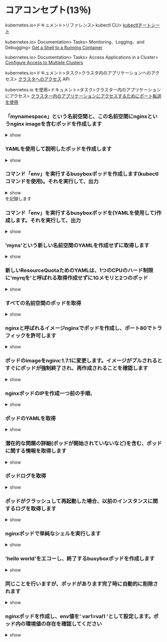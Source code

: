 # コアコンセプト(13％)

kubernetes.io>ドキュメント>リファレンス> kubectl CLI> [kubectlチートシート](https://kubernetes.io/docs/reference/kubectl/cheatsheet/)

kubernetes.io> Documentation> Tasks> Monitoring、Logging、and Debugging> [Get a Shell to a Running Container](https://kubernetes.io/docs/tasks/debug-application-cluster/get-shell-running-container/)

kubernetes.io> Documentation> Tasks> Access Applications in a Cluster> [Configure Access to Multiple Clusters](https://kubernetes.io/docs/tasks/access-application-cluster/configure-access-multiple-clusters/)

kubernetes.io>ドキュメント>タスク>クラスタ内のアプリケーションへのアクセス> [クラスタへのアクセス](https://kubernetes.io/docs/tasks/access-application-cluster/access-cluster/)
API 

kubernetes.io を使用>ドキュメント>タスク>クラスター内のアプリケーションにアクセス> [クラスター内のアプリケーションにアクセスするためにポート転送を使用](https://kubernetes.io/docs/tasks/access-application-cluster/port-forward-access-application-cluster/)

### 「mynamespace」という名前空間と、この名前空間にnginxというnginx imageを含むポッドを作成します

<details> <summary> show </summary> 
<p> 

```bash 
kubectl create namespace mynamespace 
kubectl run nginx --image=nginx --restart=Never -n mynamespace 
``` 
</p> 
</details>

### YAMLを使用して説明したポッドを作成します

<details> <summary> show </summary> 
<p> 
次のコマンドでYAMLを簡単に生成します:

```bash
kubectl run nginx --image=nginx --restart=Never --dry-run -o yaml> pod.yaml 
``` 

```bash 
cat pod.yaml 
``` 

```yaml 
apiVersion: v1
kind: Pod
metadata:
  creationTimestamp: null
  labels:
    run: nginx
  name: nginx
spec:
  containers:
  - image: nginx
    imagePullPolicy: IfNotPresent
    name: nginx
    resources: {}
  dnsPolicy: ClusterFirst
  restartPolicy: Never
status: {}
``` 

```bash 
kubectl create -f pod.yaml -n mynamespace 
``` 

または、1行で実行できます

```bash 
kubectl run nginx --image = nginx --restart=Never --dry-run -o yaml | kubectl create -n mynamespace -f -
``` 
</p> 
<p>
`--dry-run`を指定すると最小構成のマニフェストを吐き出してくれる様になる
</p>

</details> 

### コマンド「env」を実行するbusyboxポッドを作成します(kubectlコマンドを使用)。それを実行して、出力

<details> <summary> show </summary> 
<p> 

```bash 
kubectl run busybox --image=busybox --command --restart=Never -it -- env ＃-it出力を確認するには
＃または、-it 
kubectl run busybox --image=busybox --command --restart=Never -- env 
＃なしで実行してから、
kubectl logs busybox 
``` 

</p> 
</details>を記録します

### コマンド「env」を実行するbusyboxポッドを(YAMLを使用して)作成します。それを実行して、出力

<details> <summary> show </summary> 
<p> 

```bash 
＃このコマンドでYAMLテンプレートを作成します
kubectl run busybox --image=busybox --restart=Never --dry-run -o yaml --command --env > envpod.yaml 
＃参照してください
cat envpod.yaml 
``` 

``` YAML 
apiVersion: v1
kind: Pod
metadata:
  creationTimestamp: null
  labels:
    run: busybox
  name: busybox
spec:
  containers:
  - command:
    - env
    image: busybox
    name: busybox
    resources: {}
  dnsPolicy: ClusterFirst
  restartPolicy: Never
status: {}
``` 

``` bash 
＃apply it and logs the log 
kubectl apply -f envpod.yaml 
kubectl logs busybox 
``` 
</p> 
</details> 

### 'myns'という新しい名前空間のYAMLを作成せずに取得します

<details> <summary> show </summary> 
<p> 

```bash 
kubectl create namespace myns -o yaml --dry-run
``` 

</p> 
</details> 

### 新しいResourceQuotaためのYAMLは、1つのCPUのハード制限に'myrqを'と呼ばれる取得作成せずに1Gメモリと2つのポッド

<details> <summary> show </summary> 
<p> 

```bash 
kubectl create quota myrq --hard=cpu=1,memory=1G,pods=2 --dry-run -o yaml
``` 

</p> 
</details> 

### すべての名前空間のポッドを取得

<details> <summary> show </summary> 
<p> 

```bash 
kubectl get po --all-namespaces
``` 

</p> 
</details > 

### nginxと呼ばれるイメージnginxでポッドを作成し、ポート80でトラフィックを許可します

<details> <summary> show </summary> 
<p> 

```bash 
kubectl run nginx --image=nginx --restart=Never --port=80
``` 

</p> 
</details>

### ポッドのimageをnginx:1.7.1に変更します。イメージがプルされるとすぐにポッドが強制終了され、再作成されることを確認します

<details> <summary> show </summary> 
<p> 

```bash
# kubectl set image POD/POD_NAME CONTAINER_NAME=IMAGE_NAME:TAG
kubectl set image pod/nginx nginx=nginx:1.7.1
kubectl describe po nginx # you will see an event 'Container will be killed and recreated'
kubectl get po nginx -w # watch it
``` 
*注意*:実行すると、ポッドのイメージを確認できます

```bash 
kubectl get po nginx -o jsonpath='{.spec.containers[].image}{"\n"}'
``` 

</p> 
</details> 

### nginxポッドのIPを作成一つ前の手順、

<details> <summary> show </summary> 
<p> 

```bash 
kubectl get po -o wide # get the IP, will be something like '10.1.1.131'
# create a temp busybox pod
kubectl run busybox --image=busybox --rm -it --restart=Never -- wget -O- 10.1.1.131:80
``` 

また、より高度なオプションを試すこともできます:

``` bash 
# Get IP of the nginx pod
NGINX_IP=$(kubectl get pod nginx -o jsonpath='{.status.podIP}')
# create a temp busybox pod
kubectl run busybox --image=busybox --env="NGINX_IP=$NGINX_IP" --rm -it --restart=Never -- wget -O- $NGINX_IP:80
``` 

</p> 
</details> 

### ポッドのYAMLを取得

<details> <summary> show </summary> 
<p>

```bash 
kubectl get po nginx -o yaml
# or
kubectl get po nginx -oyaml
# or
kubectl get po nginx --output yaml
# or
kubectl get po nginx --output=yaml
``` 

</p> 
</details> 

### 潜在的な問題の詳細(ポッドが開始されていないなど)を含む、ポッドに関する情報を取得します

<details> <summary> show </summary> 
<p> 

```bash 
kubectl describe po nginx
``` 

</p> 
</details> 

### ポッドログを取得

<details> <summary> show </summary> 
<p> 

```bash 
kubectl logs nginx
``` 

</p> 
</details>

### ポッドがクラッシュして再起動した場合、以前のインスタンスに関するログを取得します

<details> <summary> show </summary> 
<p> 

```bash 
kubectl logs nginx -p
``` 

</p> 
</details> 

### nginxポッドで単純なシェルを実行します

<details> <summary> show </summary> 
<p> 

```bash 
kubectl exec -it nginx -- /bin/sh
``` 

</p> 
</details> 

### 'hello world'をエコーし​​、終了するbusyboxポッドを作成します

<details> <summary> show </summary>
<p> 

```bash 
kubectl run busybox --image=busybox -it --restart=Never -- echo 'hello world'
# or
kubectl run busybox --image=busybox -it --restart=Never -- /bin/sh -c 'echo hello world'
``` 

</p> 
</details> 

### 同じことを行いますが、ポッドがあります完了時に自動的に削除されます

<details> <summary> show </summary> 
<p> 

```bash 
kubectl run busybox --image=busybox -it --rm --restart=Never -- /bin/sh -c 'echo hello world'
kubectl get po # nowhere to be found :)
``` 

</p> 
</details> 

### nginxポッドを作成し、env値を' var1=val1 'として設定します。ポッド内の環境値の存在を確認してください

<details> <summary> show </summary>
<p>

```bash
kubectl run nginx --image=nginx --restart=Never --env=var1=val1
# then
kubectl exec -it nginx -- env
# or
kubectl describe po nginx | grep val1
# or
kubectl run nginx --restart=Never --image=nginx --env=var1=val1 -it --rm -- env
``` 

</p> 
</details>
